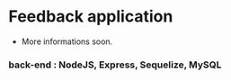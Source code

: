 # Feedback application

* More informations soon.

### **back-end** : NodeJS, Express, Sequelize, MySQL